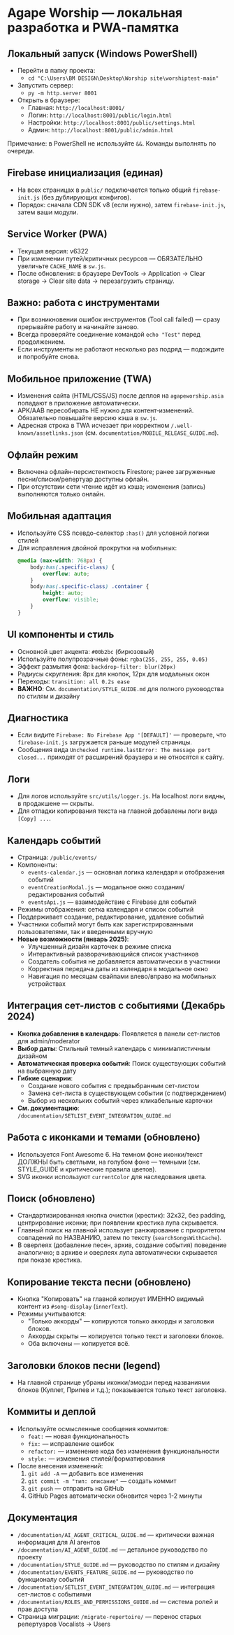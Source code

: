 # Agape Worship — локальная разработка и PWA‑памятка

## Локальный запуск (Windows PowerShell)
- Перейти в папку проекта:
  - `cd "C:\Users\BM DESIGN\Desktop\Worship site\worshiptest-main"`
- Запустить сервер:
  - `py -m http.server 8001`
- Открыть в браузере:
  - Главная: `http://localhost:8001/`
  - Логин: `http://localhost:8001/public/login.html`
  - Настройки: `http://localhost:8001/public/settings.html`
  - Админ: `http://localhost:8001/public/admin.html`

Примечание: в PowerShell не используйте `&&`. Команды выполнять по очереди.

## Firebase инициализация (единая)
- На всех страницах в `public/` подключается только общий `firebase-init.js` (без дублирующих конфигов).
- Порядок: сначала CDN SDK v8 (если нужно), затем `firebase-init.js`, затем ваши модули.

## Service Worker (PWA)
- Текущая версия: v6322
- При изменении путей/критичных ресурсов — ОБЯЗАТЕЛЬНО увеличьте `CACHE_NAME` в `sw.js`.
- После обновления: в браузере DevTools → Application → Clear storage → Clear site data → перезагрузить страницу.

## Важно: работа с инструментами
- При возникновении ошибок инструментов (Tool call failed) — сразу прерывайте работу и начинайте заново.
- Всегда проверяйте соединение командой `echo "Test"` перед продолжением.
- Если инструменты не работают несколько раз подряд — подождите и попробуйте снова.

## Мобильное приложение (TWA)
- Изменения сайта (HTML/CSS/JS) после деплоя на `agapeworship.asia` попадают в приложение автоматически.
- APK/AAB пересобирать НЕ нужно для контент‑изменений. Обязательно повышайте версию кэша в `sw.js`.
- Адресная строка в TWA исчезает при корректном `/.well-known/assetlinks.json` (см. `documentation/MOBILE_RELEASE_GUIDE.md`).

## Офлайн режим
- Включена офлайн‑персистентность Firestore; ранее загруженные песни/списки/репертуар доступны офлайн.
- При отсутствии сети чтение идёт из кэша; изменения (запись) выполняются только онлайн.

## Мобильная адаптация
- Используйте CSS псевдо-селектор `:has()` для условной логики стилей
- Для исправления двойной прокрутки на мобильных:
  ```css
  @media (max-width: 768px) {
      body:has(.specific-class) {
          overflow: auto;
      }
      body:has(.specific-class) .container {
          height: auto;
          overflow: visible;
      }
  }
  ```

## UI компоненты и стиль
- Основной цвет акцента: `#00b2bc` (бирюзовый)
- Используйте полупрозрачные фоны: `rgba(255, 255, 255, 0.05)`
- Эффект размытия фона: `backdrop-filter: blur(20px)`
- Радиусы скругления: 8px для кнопок, 12px для модальных окон
- Переходы: `transition: all 0.2s ease`
- **ВАЖНО**: См. `documentation/STYLE_GUIDE.md` для полного руководства по стилям и дизайну

## Диагностика
- Если видите `Firebase: No Firebase App '[DEFAULT]'` — проверьте, что `firebase-init.js` загружается раньше модулей страницы.
- Сообщения вида `Unchecked runtime.lastError: The message port closed...` приходят от расширений браузера и не относятся к сайту.

## Логи
- Для логов используйте `src/utils/logger.js`. На localhost логи видны, в продакшене — скрыты.
- Для отладки копирования текста на главной добавлены логи вида `[Copy] ...`.

## Календарь событий
- Страница: `/public/events/` 
- Компоненты:
  - `events-calendar.js` — основная логика календаря и отображения событий
  - `eventCreationModal.js` — модальное окно создания/редактирования событий
  - `eventsApi.js` — взаимодействие с Firebase для событий
- Режимы отображения: сетка календаря и список событий
- Поддерживает создание, редактирование, удаление событий
- Участники событий могут быть как зарегистрированными пользователями, так и введенными вручную
- **Новые возможности (январь 2025)**:
  - Улучшенный дизайн карточек в режиме списка
  - Интерактивный разворачивающийся список участников
  - Создатель события не добавляется автоматически в участники
  - Корректная передача даты из календаря в модальное окно
  - Навигация по месяцам свайпами влево/вправо на мобильных устройствах

## Интеграция сет-листов с событиями (Декабрь 2024)
- **Кнопка добавления в календарь**: Появляется в панели сет-листов для admin/moderator
- **Выбор даты**: Стильный темный календарь с минималистичным дизайном
- **Автоматическая проверка событий**: Поиск существующих событий на выбранную дату
- **Гибкие сценарии**:
  - Создание нового события с предвыбранным сет-листом
  - Замена сет-листа в существующем событии (с подтверждением)
  - Выбор из нескольких событий через кликабельные карточки
- **См. документацию**: `/documentation/SETLIST_EVENT_INTEGRATION_GUIDE.md`

## Работа с иконками и темами (обновлено)
- Используется Font Awesome 6. На темном фоне иконки/текст ДОЛЖНЫ быть светлыми, на голубом фоне — темными (см. STYLE_GUIDE и критические правила цветов).
- SVG иконки используют `currentColor` для наследования цвета.

## Поиск (обновлено)
- Стандартизированная кнопка очистки (крестик): 32x32, без padding, центрирование иконки; при появлении крестика лупа скрывается.
- Главный поиск на главной использует ранжирование с приоритетом совпадений по НАЗВАНИЮ, затем по тексту (`searchSongsWithCache`).
- В оверлеях (добавление песен, архив, создание события) поведение аналогично; в архиве и оверлеях лупа автоматически скрывается при показе крестика.

## Копирование текста песни (обновлено)
- Кнопка "Копировать" на главной копирует ИМЕННО видимый контент из `#song-display` (`innerText`).
- Режимы учитываются:
  - "Только аккорды" — копируются только аккорды и заголовки блоков.
  - Аккорды скрыты — копируется только текст и заголовки блоков.
  - Оба включены — копируется всё.

## Заголовки блоков песни (legend)
- На главной странице убраны иконки/эмодзи перед названиями блоков (Куплет, Припев и т.д.); показывается только текст заголовка.

## Коммиты и деплой
- Используйте осмысленные сообщения коммитов:
  - `feat:` — новая функциональность
  - `fix:` — исправление ошибок
  - `refactor:` — изменение кода без изменения функциональности
  - `style:` — изменения стилей/форматирования
- После внесения изменений:
  1. `git add -A` — добавить все изменения
  2. `git commit -m "тип: описание"` — создать коммит
  3. `git push` — отправить на GitHub
  4. GitHub Pages автоматически обновится через 1-2 минуты

## Документация
- `/documentation/AI_AGENT_CRITICAL_GUIDE.md` — критически важная информация для AI агентов
- `/documentation/AI_AGENT_GUIDE.md` — детальное руководство по проекту
- `/documentation/STYLE_GUIDE.md` — руководство по стилям и дизайну
- `/documentation/EVENTS_FEATURE_GUIDE.md` — руководство по функционалу событий
- `/documentation/SETLIST_EVENT_INTEGRATION_GUIDE.md` — интеграция сет-листов с событиями
- `/documentation/ROLES_AND_PERMISSIONS_GUIDE.md` — система ролей и прав доступа
- Страница миграции: `/migrate-repertoire/` — перенос старых репертуаров Vocalists → Users
